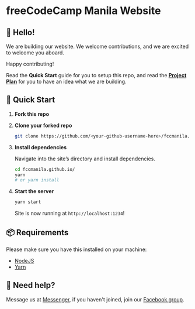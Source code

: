 # freeCodeCamp Manila Website

## 👋 Hello!

We are building our website. We welcome contributions, and we are excited to welcome you aboard.

Happy contributing!

Read the **Quick Start** guide for you to setup this repo, and read the **[Project Plan](PROJECT_PLAN.md)** for you to have an idea what we are building.

## 🚀 Quick Start

1. **Fork this repo**

1. **Clone your forked repo**

   ```sh
   git clone https://github.com/<your-github-username-here>/fccmanila.github.io
   ```

1. **Install dependencies**

   Navigate into the site’s directory and install dependencies.

   ```sh
   cd fccmanila.github.io/
   yarn
   # or yarn install
   ```

1. **Start the server**

   ```sh
   yarn start
   ```

   Site is now running at `http://localhost:1234`!

## 📦 Requirements

Please make sure you have this installed on your machine:

- [NodeJS](https://nodejs.org/en/)
- [Yarn](https://yarnpkg.com/lang/en/)

## 🙋 Need help?

Message us at [Messenger](m.me/freeCodeCamp.Manila), if you haven't joined, join our [Facebook group](https://web.facebook.com/groups/free.code.camp.manila/).
